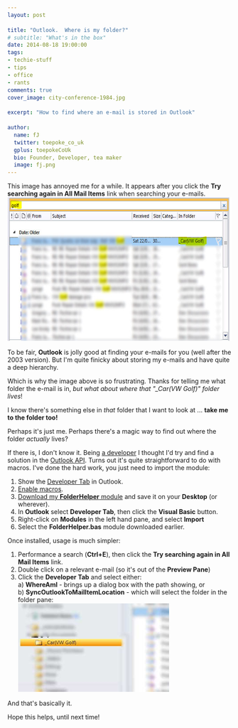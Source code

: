 ```yaml
---
layout: post

title: "Outlook.  Where is my folder?"
# subtitle: "What's in the box"
date: 2014-08-18 19:00:00
tags: 
- techie-stuff
- tips
- office
- rants
comments: true
cover_image: city-conference-1984.jpg

excerpt: "How to find where an e-mail is stored in Outlook"

author:
  name: fJ
  twitter: toepoke_co_uk
  gplus: toepokeCoUk 
  bio: Founder, Developer, tea maker
  image: fj.png
---
```


This image has annoyed me for a while.  It appears after you click the **Try searching again in All Mail Items** link when searching your e-mails.
<img src="/images/posts/2014-08-18-outlook-where-is-my-folder.jpg" width="635" height="323" alt="MS Outlook showing results of a 'Find in Files'" title="MS Outlook showing results of a 'Find in Files'" />

To be fair, **Outlook** is jolly good at finding your e-mails for you (well after the 2003 version).  But I'm quite finicky about storing my e-mails and have quite a deep hierarchy.  

Which is why the image above is so frustrating.  Thanks for telling me what folder the e-mail is in, *but what about where that "_Car(VW Golf)" folder lives*!  

I know there's something else in *that* folder that I want to look at ... **take me to the folder too!**

Perhaps it's just me. Perhaps there's a magic way to find out where the folder *actually* lives?

If there is, I don't know it.  Being <a href="http://en.wikipedia.org/wiki/Law_of_the_instrument">a developer</a> I thought I'd try and find a solution in the <a href="http://msdn.microsoft.com/en-us/library/office/ee814736(v=office.14).aspx">Outlook API</a>.  Turns out it's quite straightforward to do with macros.  I've done the hard work, you just need to import the module:

1.	Show the <a href="http://msdn.microsoft.com/en-us/library/bb608625.aspx">Developer Tab</a> in Outlook.
2.	<a href="http://www.extendoffice.com/documents/outlook/1368-outlook-enable-disable-macros.html">Enable macros</a>.
3.	<a href="https://raw.githubusercontent.com/toepoke/toepoke.github.io.code/master/VBA/Outlook/FolderHelper.bas">Download my **FolderHelper** module</a> and save it on your **Desktop** (or wherever).
4.	In **Outlook** select **Developer Tab**, then click the **Visual Basic** button.
5.	Right-click on **Modules** in the left hand pane, and select **Import**
6.	Select the **FolderHelper.bas** module downloaded earlier.

Once installed, usage is much simpler:

1.	Performance a search (**Ctrl+E**), then click the **Try searching again in All Mail Items** link.
2.	Double click on a relevant e-mail (so it's out of the **Preview Pane**)
3.	Click the **Developer Tab** and select either:<br/>
	a)	**WhereAmI** - brings up a dialog box with the path showing, or<br/>
	b)	**SyncOutlookToMailItemLocation** - which will select the folder in the folder pane:<br/>
	<img src="/images/posts/2014-08-18-outlook-where-is-my-folder-macro-result.jpg" width="340" height="199" />
		
And that's basically it.

Hope this helps, until next time!

